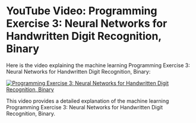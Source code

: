 # YouTube Video: Programming Exercise 3: Neural Networks for Handwritten Digit Recognition, Binary

Here is the video explaining the machine learning Programming Exercise 3: Neural Networks for Handwritten Digit Recognition, Binary:

[![Programming Exercise 3: Neural Networks for Handwritten Digit Recognition, Binary](https://img.youtube.com/vi/GEkOHoPKXeQ/maxresdefault.jpg)](https://www.youtube.com/watch?v=GEkOHoPKXeQ)

This video provides a detailed explanation of the machine learning Programming Exercise 3: Neural Networks for Handwritten Digit Recognition, Binary.

